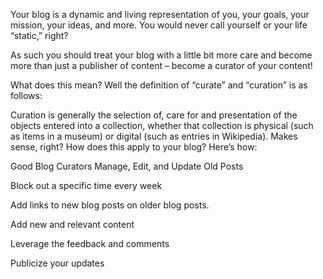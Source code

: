 Your blog is a dynamic and living representation of you, your goals, your mission, your ideas, and more. You would never call yourself or your life “static,” right?

As such you should treat your blog with a little bit more care and become more than just a publisher of content – become a curator of your content!

What does this mean? Well the definition of “curate” and “curation” is as follows:

Curation is generally the selection of, care for and presentation of the objects entered into a collection, whether that collection is physical (such as items in a museum) or digital (such as entries in Wikipedia).
Makes sense, right? How does this apply to your blog? Here’s how:


Good Blog Curators Manage, Edit, and Update Old Posts

Block out a specific time every week

Add links to new blog posts on older blog posts. 

Add new and relevant content

Leverage the feedback and comments

Publicize your updates